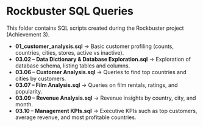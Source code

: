 # Rockbuster SQL Queries

This folder contains SQL scripts created during the Rockbuster project (Achievement 3).

- **01_customer_analysis.sql** → Basic customer profiling (counts, countries, cities, stores, active vs inactive).  
- **03.02 – Data Dictionary & Database Exploration.sql** → Exploration of database schema, listing tables and columns.  
- **03.06 – Customer Analysis.sql** → Queries to find top countries and cities by customers.  
- **03.07 – Film Analysis.sql** → Queries on film rentals, ratings, and popularity.  
- **03.09 – Revenue Analysis.sql** → Revenue insights by country, city, and month.  
- **03.10 – Management KPIs.sql** → Executive KPIs such as top customers, average revenue, and most profitable countries.  

